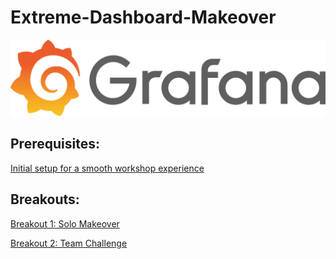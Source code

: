 # Extreme-Dashboard-Makeover

![Grafana Logo](grafana.png)

## Prerequisites:
[Initial setup for a smooth workshop experience](./workshop-prerequisites.md)

## Breakouts:

[Breakout 1: Solo Makeover](./solo_makeover.md)

[Breakout 2: Team Challenge](./team_challenge.md)
